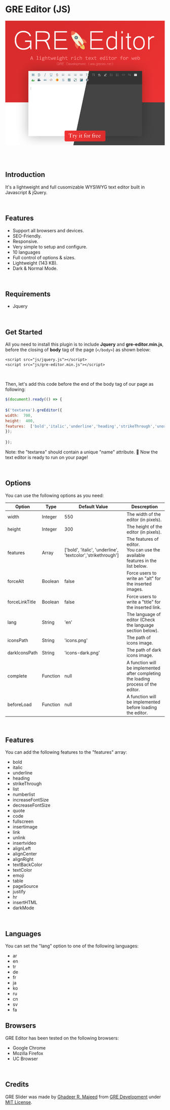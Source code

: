 # GRE Editor (JS)
![](https://raw.githubusercontent.com/gre-dev/gre-editor/master/header.jpg)

<br><br>

## Introduction
It's a lightweight and full cusomizable WYSIWYG text editor built in Javascript & jQuery.

<br>

## Features
- Support all browsers and devices.
- SEO-Friendly.
- Responsive.
- Very simple to setup and configure.
- 10 languages
- Full control of options & sizes.
- Lightweight (143 KB).
- Dark & Normal Mode.

<br>

## Requirements
- Jquery

<br>

## Get Started
All you need to install this plugin is to include **Jquery** and **gre-editor.min.js**, before the closing of **body** tag of the page (`</body>`) as shown below:

````html5
<script src="js/jquery.js"></script>
<script src="js/gre-editor.min.js"></script>

````

<br>

Then, let's add this code before the end of the body tag of our page as following:

````javascript
$(document).ready(() => {

$('textarea').greEditor({
width:  700,
height:  400,
features:  ['bold','italic','underline','heading','strikeThrough','unorderedList','orderedList','increaseFontSize','decreaseFontSize','quote','code','fullscreen','insertimage','link','unlink','alignLeft','alignCenter','alignRight','textBackColor','textColor','emoji','table','justify','darkMode']
});

});

````

Note: the "textarea" should contain a unique "name" attribute.
🎉 Now the text editor is ready to run on your page!

<br>

## Options
You can use the following options as you need:

| Option | Type | Default Value | Descreption
|--|--|--|--|
| width | Integer | 550 | The width of the editor (in pixels).
| height | Integer | 300 | The height of the editor (in pixels).
| features | Array | ['bold', 'italic', 'underline', 'textcolor','strikethrough'] | The features of editor.<br>You can use the available features in the list below.
| forceAlt | Boolean | false | Force users to write an "alt" for the inserted images.
| forceLinkTitle | Boolean | false | Force users to write a "title" for the inserted link.
| lang | String | 'en' | The language of editor (Check the language section below).
| iconsPath | String | 'icons.png' | The path of icons image.
| darkIconsPath | String | 'icons-dark.png' | The path of dark icons image.
| complete | Function | null | A function will be implemented after completing the loading process of the editor.
| beforeLoad | Function | null | A function will be implemented before loading the editor.


<br>

## Features
You can add the following features to the "features" array:

- bold
- italic
- underline
- heading
- strikeThrough
- list
- numberlist
- increaseFontSize
- decreaseFontSize
- quote
- code
- fullscreen
- insertimage
- link
- unlink
- insertvideo
- alignLeft
- alignCenter
- alignRight
- textBackColor
- textColor
- emoji
- table
- pageSource
- justify
- hr
- insertHTML
- darkMode

<br>

## Languages
You can set the "lang" option to one of the following languages:

- ar
- en
- tr
- de
- fr
- ja
- ko
- ru
- cn
- sv
- fa

## Browsers
GRE Editor has been tested on the following browsers:
- Google Chrome
- Mozilla Firefox
- UC Browser

<br>

## Credits
GRE Slider was made by [Ghadeer R. Majeed](https://github.com/ghadeerraad  "Ghadeer R. Majeed") from [GRE Development](https://www.gredev.net/en  "GRE Development") under [MIT License](https://github.com/gre-dev/gre-slider/blob/master/LICENSE  "MIT License").